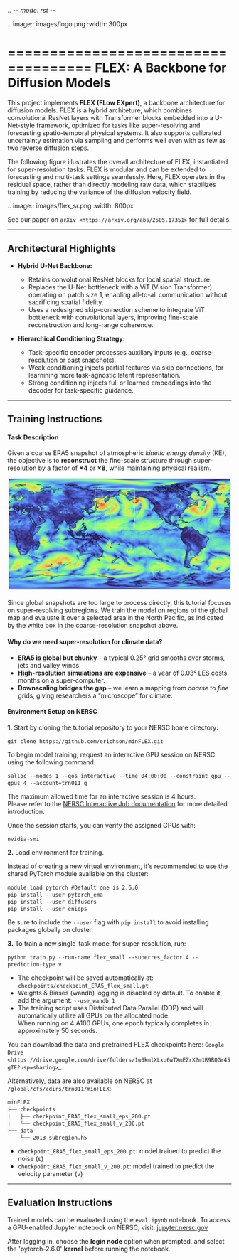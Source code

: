 .. -*- mode: rst -*-

.. image:: images/logo.png
    :width: 300px

====================================
FLEX: A Backbone for Diffusion Models
====================================

This project implements **FLEX (FLow EXpert)**, a backbone architecture for diffusion models. FLEX is a hybrid architeture, which combines convolutional ResNet layers with Transformer blocks embedded into a U-Net-style framework, optimized for tasks like super-resolving and forecasting spatio-temporal physical systems. It also supports calibrated uncertainty estimation via sampling and performs well even with as few as two reverse diffusion steps. 

The following figure illustrates the overall architecture of FLEX, instantiated for super-resolution tasks. FLEX is modular and can be extended to forecasting and multi-task settings seamlessly. Here, FLEX operates in the residual space, rather than directly modeling raw data, which stabilizes training by reducing the variance of the diffusion velocity field.

.. image:: images/flex_sr.png
    :width: 800px

See our paper on `arXiv <https://arxiv.org/abs/2505.17351>` for full details.

---------------------------
Architectural Highlights
---------------------------

- **Hybrid U-Net Backbone:**

  - Retains convolutional ResNet blocks for local spatial structure.
  - Replaces the U-Net bottleneck with a ViT (Vision Transformer) operating on patch size 1, enabling all-to-all communication without sacrificing spatial fidelity.
  - Uses a redesigned skip-connection scheme to integrate ViT bottleneck with convolutional layers, improving fine-scale reconstruction and long-range coherence.

- **Hierarchical Conditioning Strategy:**

  - Task-specific encoder processes auxiliary inputs (e.g., coarse-resolution or past snapshots).
  - Weak conditioning injects partial features via skip connections, for learnining more task-agnostic latent representation.
  - Strong conditioning injects full or learned embeddings into the decoder for task-specific guidance.


-----------------------------
Training Instructions
-----------------------------

#### Task Description

Given a coarse ERA5 snapshot of atmospheric _kinetic energy density_ (KE), the objective is to **reconstruct** the fine-scale structure through super-resolution by a factor of **×4** or **×8**, while maintaining physical realism.

<div style="text-align: center;">
  <img src="full_image.png" alt="Full Image" width="750"/>
</div>

Since global snapshots are too large to process directly, this tutorial focuses on super-resolving subregions. We train the model on regions of the global map and evaluate it over a selected area in the North Pacific, as indicated by the white box in the coarse-resolution snapshot above.


#### Why do we need super-resolution for climate data?

* **ERA5 is global but chunky** – a typical 0.25° grid smooths over storms, jets and valley winds.  
* **High-resolution simulations are expensive** – a year of 0.03° LES costs months on a super-computer.  
* **Downscaling bridges the gap** – we learn a mapping from *coarse* to *fine* grids, giving researchers a “microscope” for climate.



#### Environment Setup on NERSC

**1.** Start by cloning the tutorial repository to your NERSC home directory:
```
git clone https://github.com/erichson/minFLEX.git
```

To begin model training, request an interactive GPU session on NERSC using the following command:
```
salloc --nodes 1 --qos interactive --time 04:00:00 --constraint gpu --gpus 4 --account=trn011_g
```
The maximum allowed time for an interactive session is 4 hours.  
Please refer to the [NERSC Interactive Job documentation](https://docs.nersc.gov/jobs/interactive/) for more detailed introduction.

Once the session starts, you can verify the assigned GPUs with:
```
nvidia-smi
```
**2.** Load environment for training. 

Instead of creating a new virtual environment, it's recommended to use the shared PyTorch module available on the cluster:
```
module load pytorch #Default one is 2.6.0
pip install --user pytorch_ema
pip install --user diffusers
pip install --user eniops
```
Be sure to include the `--user` flag with `pip install` to avoid installing packages globally on cluster.


**3.** To train a new single-task model for super-resolution, run:

    python train.py --run-name flex_small --superres_factor 4 --prediction-type v


- The checkpoint will be saved automatically at: `checkpoints/checkpoint_ERA5_flex_small.pt`
- Weights & Biases (wandb) logging is disabled by default. To enable it, add the argument: `--use_wandb 1`
- The training script uses Distributed Data Parallel (DDP) and will automatically utilize all GPUs on the allocated node.  
  When running on 4 A100 GPUs, one epoch typically completes in approximately 50 seconds.


You can download the data and pretrained FLEX checkpoints here: `Google Drive <https://drive.google.com/drive/folders/1w3kmlXLxu6wTXmEZrX2m1R9RQGr45gTE?usp=sharing>`_.

Alternatively, data are also available on NERSC at `/global/cfs/cdirs/trn011/minFLEX`:
```
minFLEX
├── checkpoints
│   ├── checkpoint_ERA5_flex_small_eps_200.pt
│   └── checkpoint_ERA5_flex_small_v_200.pt
└── data
    └── 2013_subregion.h5
```
- `checkpoint_ERA5_flex_small_eps_200.pt`: model trained to predict the noise (ε)
- `checkpoint_ERA5_flex_small_v_200.pt`: model trained to predict the velocity parameter (v)
-----------------------------
Evaluation Instructions
-----------------------------

Trained models can be evaluated using the `eval.ipynb` notebook. To access a GPU-enabled Jupyter notebook on NERSC, visit: [jupyter.nersc.gov](https://jupyter.nersc.gov/hub/home)

After logging in, choose the **login node** option when prompted, and select the 'pytorch-2.6.0' **kernel** before running the notebook.